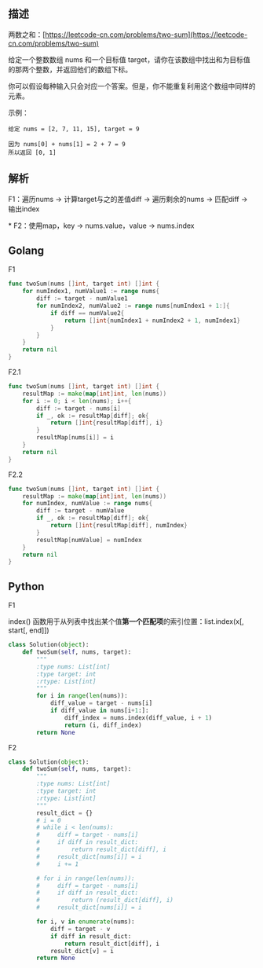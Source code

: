 ## 描述

两数之和：[https://leetcode-cn.com/problems/two-sum](https://leetcode-cn.com/problems/two-sum)

给定一个整数数组 nums 和一个目标值 target，请你在该数组中找出和为目标值的那两个整数，并返回他们的数组下标。

你可以假设每种输入只会对应一个答案。但是，你不能重复利用这个数组中同样的元素。

示例：

```
给定 nums = [2, 7, 11, 15], target = 9

因为 nums[0] + nums[1] = 2 + 7 = 9
所以返回 [0, 1]
```

## 解析

F1：遍历nums -> 计算target与之的差值diff -> 遍历剩余的nums -> 匹配diff -> 输出index

\* F2：使用map，key -> nums.value，value -> nums.index

## Golang

F1

```go
func twoSum(nums []int, target int) []int {
    for numIndex1, numValue1 := range nums{
        diff := target - numValue1
        for numIndex2, numValue2 := range nums[numIndex1 + 1:]{
            if diff == numValue2{
                return []int{numIndex1 + numIndex2 + 1, numIndex1}
            }
        }
    }
    return nil
}
```

F2.1

```go
func twoSum(nums []int, target int) []int {
    resultMap := make(map[int]int, len(nums))
    for i := 0; i < len(nums); i++{
        diff := target - nums[i]
        if _, ok := resultMap[diff]; ok{
            return []int{resultMap[diff], i}
        }
        resultMap[nums[i]] = i
    }
    return nil
}
```

F2.2

```go
func twoSum(nums []int, target int) []int {
    resultMap := make(map[int]int, len(nums))
    for numIndex, numValue := range nums{
        diff := target - numValue
        if _, ok := resultMap[diff]; ok{
            return []int{resultMap[diff], numIndex}
        }
        resultMap[numValue] = numIndex
    }
    return nil
}
```

## Python

F1

index() 函数用于从列表中找出某个值**第一个匹配项**的索引位置：list.index(x[, start[, end]])

```python
class Solution(object):
    def twoSum(self, nums, target):
        """
        :type nums: List[int]
        :type target: int
        :rtype: List[int]
        """
        for i in range(len(nums)):
            diff_value = target - nums[i]
            if diff_value in nums[i+1:]:
                diff_index = nums.index(diff_value, i + 1)
                return (i, diff_index)
        return None
```

F2

```python
class Solution(object):
    def twoSum(self, nums, target):
        """
        :type nums: List[int]
        :type target: int
        :rtype: List[int]
        """
        result_dict = {}
        # i = 0
        # while i < len(nums):
        #     diff = target - nums[i]
        #     if diff in result_dict:
        #         return result_dict[diff], i
        #     result_dict[nums[i]] = i
        #     i += 1

        # for i in range(len(nums)):
        #     diff = target - nums[i]
        #     if diff in result_dict:
        #         return (result_dict[diff], i)
        #     result_dict[nums[i]] = i

        for i, v in enumerate(nums):
            diff = target - v
            if diff in result_dict:
                return result_dict[diff], i
            result_dict[v] = i
        return None
```

